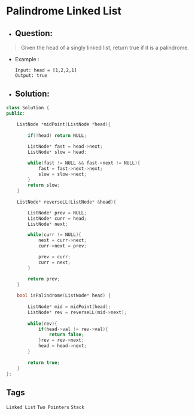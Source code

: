 # Palindrome Linked List
- ## Question:
>Given the head of a singly linked list, return true if it is a palindrome.


- Example :

      Input: head = [1,2,2,1]
      Output: true


- ## Solution:
```cpp
class Solution {
public:
    
    ListNode *midPoint(ListNode *head){
        
        if(!head) return NULL;

        ListNode* fast = head->next;
        ListNode* slow = head;

        while(fast != NULL && fast->next != NULL){
            fast = fast->next->next;
            slow = slow->next;
        }
        return slow;
    }
    
    ListNode* reverseLL(ListNode* &head){

        ListNode* prev = NULL;
        ListNode* curr = head;
        ListNode* next;

        while(curr != NULL){
            next = curr->next;
            curr->next = prev;

            prev = curr;
            curr = next;
        }

        return prev;
    }
    
    bool isPalindrome(ListNode* head) {
        
        ListNode* mid = midPoint(head);
        ListNode* rev = reverseLL(mid->next);
        
        while(rev){
            if(head->val != rev->val){
                return false;
            }rev = rev->next;
            head = head->next;
        }
        
        return true;
    }
};
```

## Tags
`Linked List` `Two Pointers` `Stack`
